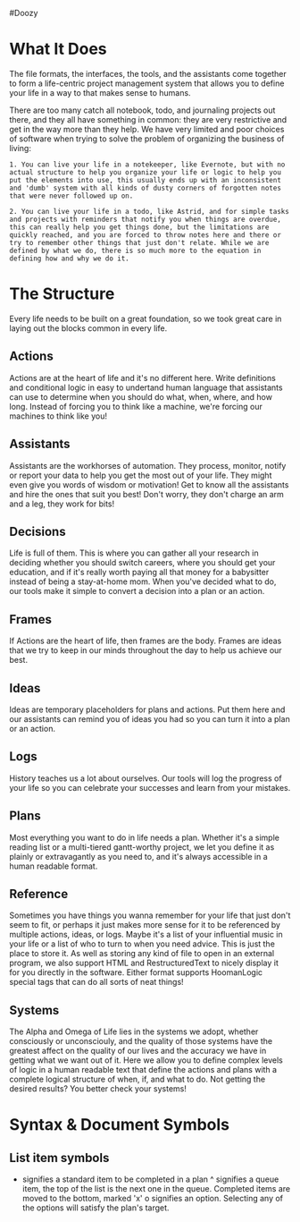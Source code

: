 #Doozy

What It Does
============

The file formats, the interfaces, the tools, and the assistants come together to form a life-centric project management system that allows you to define your life in a way to that makes sense to humans.

There are too many catch all notebook, todo, and journaling projects out there, and they all have something in common: they are very restrictive and get in the way more than they help. We have very limited and poor choices of software when trying to solve the problem of organizing the business of living:

    1. You can live your life in a notekeeper, like Evernote, but with no actual structure to help you organize your life or logic to help you put the elements into use, this usually ends up with an inconsistent and 'dumb' system with all kinds of dusty corners of forgotten notes that were never followed up on.

    2. You can live your life in a todo, like Astrid, and for simple tasks and projects with reminders that notify you when things are overdue, this can really help you get things done, but the limitations are quickly reached, and you are forced to throw notes here and there or try to remember other things that just don't relate. While we are defined by what we do, there is so much more to the equation in defining how and why we do it.

The Structure
=============

Every life needs to be built on a great foundation, so we took great care in laying out the blocks common in every life.

Actions
-------

Actions are at the heart of life and it's no different here. Write definitions and conditional logic in easy to undertand human language that assistants can use to determine when you should do what, when, where, and how long. Instead of forcing you to think like a machine, we're forcing our machines to think like you!

Assistants
----------

Assistants are the workhorses of automation. They process, monitor, notify or report your data to help you get the most out of your life. They might even give you words of wisdom or motivation! Get to know all the assistants and hire the ones that suit you best! Don't worry, they don't charge an arm and a leg, they work for bits!

Decisions
---------

Life is full of them. This is where you can gather all your research in deciding whether you should switch careers, where you should get your education, and if it's really worth paying all that money for a babysitter instead of being a stay-at-home mom. When you've decided what to do, our tools make it simple to convert a decision into a plan or an action.

Frames
------

If Actions are the heart of life, then frames are the body. Frames are ideas that we try to keep in our minds throughout the day to help us achieve our best.

Ideas
-----

Ideas are temporary placeholders for plans and actions. Put them here and our assistants can remind you of ideas you had so you can turn it into a plan or an action. 

Logs
----

History teaches us a lot about ourselves. Our tools will log the progress of your life so you can celebrate your successes and learn from your mistakes.

Plans
-----

Most everything you want to do in life needs a plan. Whether it's a simple reading list or a multi-tiered gantt-worthy project, we let you define it as plainly or extravagantly as you need to, and it's always accessible in a human readable format.

Reference
---------

Sometimes you have things you wanna remember for your life that just don't seem to fit, or perhaps it just makes more sense for it to be referenced by multiple actions, ideas, or logs. Maybe it's a list of your influential music in your life or a list of who to turn to when you need advice. This is just the place to store it. As well as storing any kind of file to open in an external program, we also support HTML and RestructuredText to nicely display it for you directly in the software. Either format supports HoomanLogic special tags that can do all sorts of neat things!

Systems
-------

The Alpha and Omega of Life lies in the systems we adopt, whether consciously or unconsciouly, and the quality of those systems have the greatest affect on the quality of our lives and the accuracy we have in getting what we want out of it. Here we allow you to define complex levels of logic in a human readable text that define the actions and plans with a complete logical structure of when, if, and what to do. Not getting the desired results? You better check your systems!

Syntax & Document Symbols
=========================

List item symbols
-----------------

- signifies a standard item to be completed in a plan
^ signifies a queue item, the top of the list is the next one in the queue. Completed items are moved to the bottom, marked 'x'
o signifies an option. Selecting any of the options will satisfy the plan's target.
